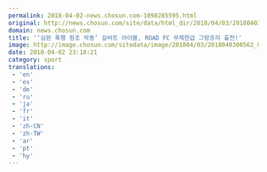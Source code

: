 ```yaml
---
permalink: 2018-04-02-news.chosun.com-1098285595.html
original: http://news.chosun.com/site/data/html_dir/2018/04/03/2018040300580.html
domain: news.chosun.com
title: '‘심판 폭행 원조 악동’ 길버트 아이블, ROAD FC 무제한급 그랑프리 출전!'
image: http://image.chosun.com/sitedata/image/201804/03/2018040300562_0.jpg
date: 2018-04-02 23:18:21
category: sport
translations: 
 - 'en'
 - 'es'
 - 'de'
 - 'ru'
 - 'ja'
 - 'fr'
 - 'it'
 - 'zh-CN'
 - 'zh-TW'
 - 'ar'
 - 'pt'
 - 'hy'
---
```


